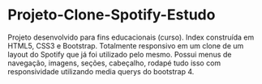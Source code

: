 # Projeto-Clone-Spotify-Estudo
Projeto desenvolvido para fins educacionais (curso).
Index construída em HTML5, CSS3 e Bootstrap.
Totalmente responsivo em um clone de um layout do Spotify que já foi utilizado pelo mesmo.
Possui menus de navegação, imagens, seções, cabeçalho, rodapé tudo isso com responsividade utilizando media querys do bootstrap 4.
